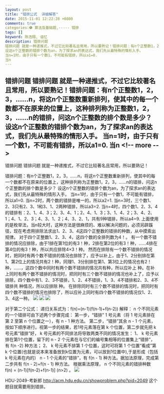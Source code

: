 ```yaml
---
layout: post
title: "错排公式  详细解答"
date: 2015-11-01 12:22:28 +0800
comments: true
categories:❺ 算法及基础题,----- 错排
tags: []
keyword: 陈浩翔, 谙忆
description: 错排问题 
错排问题 就是一种递推式，不过它比较著名且常用，所以要熟记！错排问题：有n个正整数1，2，3，……n，将这n个正整数重新排列，使其中的每一个数都不在原来的位置上，这种排列称为正整数1，2，3，……n的错排，问这n个正整数的排个数是多少？ 
设这n个正整数的错排个数为an，为了探求an的表达式，我们先从最特殊的情形入手。 
当n=1时，由于只有一个数1，不可能有错排，所以a1=0. 
当n 
---
```



错排问题 
错排问题 就是一种递推式，不过它比较著名且常用，所以要熟记！错排问题：有n个正整数1，2，3，……n，将这n个正整数重新排列，使其中的每一个数都不在原来的位置上，这种排列称为正整数1，2，3，……n的错排，问这n个正整数的排个数是多少？ 
设这n个正整数的错排个数为an，为了探求an的表达式，我们先从最特殊的情形入手。 
当n=1时，由于只有一个数1，不可能有错排，所以a1=0. 
当n
&#60;!-- more --&#62;
----------

错排问题
错排问题 就是一种递推式，不过它比较著名且常用，所以要熟记！

错排问题：有n个正整数1，2，3，……n，将这n个正整数重新排列，使其中的每一个数都不在原来的位置上，这种排列称为正整数1，2，3，……n的错排，问这n个正整数的排个数是多少？
设这n个正整数的错排个数为an，为了探求an的表达式，我们先从最特殊的情形入手。
当n=1时，由于只有一个数1，不可能有错排，所以a1=0.
当n=2时，两个数的错排是唯一的，所以a2=1.
当n=3时，三个数1、2、3只有2、3、1和3、1、2两种错排，所以a3=2.
当n=4时，四个数1、2、3、4的错排有：2、1、4、3；2、3、4、1；2、4、1、3；3、1、4、2；3、4、2、1；4、1、2、3；4、3、1、2；4、3、2、1，共有9种错排，所以a4=9.
上面使用的是枚举法，当n较大时，这种方法是很麻烦的、难以解决问题的，必须另辟蹊径，现在考虑用排除法求出1、2、3、4这四个正整数的错排的种数，从中摸索出规律。
对于四个正整数1、2、3、4，这四个数的全排列数为4！。
有一个数不错排的情况应排除，由于1排在第1位的有3！种，2排在第2位的有3！种，……4排在第4位的有3！种，所以共应排除4×3！种。
然而在排除有一个数不错排的情况时，把同时有两个数不错排的情况也排除了，应予以补上，由于1、2分别排在第1、第2位上的情况共有2！种，同理1、3分别排在第1、第3位上的情况也有2！种，……，这四个数中同时有两个数不错排的情况共有种，所以应补上 种。在补上同时有两个数不错排的情况时，把同时有三个数不错排的情况也补上了，应予以排除，四个数中有1、2、3不错排，1、2、4不错排，1、3、4不错排和2、3、4不错排共 种情况，所以应排除 种。
在排除同时有三个数不错排的情况时，把同时有四个数不错排的情况也排除了，所以应补上同时有四个数不错排的情况仅1、2、3、4这一种。
![](http://img.blog.csdn.net/20151101115248159)
![](http://img.blog.csdn.net/20151101115718829)
![](http://img.blog.csdn.net/20151101122126407)

对于第二个公式：
递归关系式为：f(n)=(n-1)(f(n-1)+f(n-2))
解释： 
n 个不同元素的一个错排可由下述两个步骤完成： 
第一步，“错排” 1 号元素（将 1 号元素排在第 2 至第 n 个位置之一），有 n - 1 种方法。 
第二步，“错排”其余 n - 1 个元素，按如下顺序进行。视第一步的结果，若1号元素落在第 k 个位置，第二步就先把 k 号元素“错排”好， k 号元素的不同排法将导致两类不同的情况发生：
1、 k 号元素排在第1个位置，留下的 n - 2 个元素在与它们的编号集相等的位置集上“错排”，有 f(n -2) 种方法；
2、 k 号元素不排第 1 个位置，这时可将第 1 个位置“看成”第 k 个位置(也就是说本来准备放到k位置为元素，可以放到1位置中),于是形成（包括 k 号元素在内的） n - 1 个元素的“错排”，有 f(n - 1) 种方法。据加法原理，完成第二步共有 f(n - 2)+f(n - 1) 种方法。 
根据乘法原理， n 个不同元素的错排种数 
f(n) = (n-1)[f(n-2)+f(n-1)] (n&#62;2) 。 
![](http://img.blog.csdn.net/20151101114302214)

HDU-2049-考新郎
http://acm.hdu.edu.cn/showproblem.php?pid=2049
这个题目就需要用到错排。

